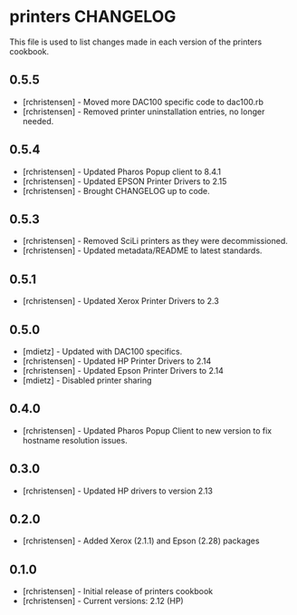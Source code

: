 printers CHANGELOG
==================

This file is used to list changes made in each version of the printers cookbook.

0.5.5
-----
- [rchristensen] - Moved more DAC100 specific code to dac100.rb
- [rchristensen] - Removed printer uninstallation entries, no longer needed.

0.5.4
-----
- [rchristensen] - Updated Pharos Popup client to 8.4.1
- [rchristensen] - Updated EPSON Printer Drivers to 2.15
- [rchristensen] - Brought CHANGELOG up to code.

0.5.3
-----
- [rchristensen] - Removed SciLi printers as they were decommissioned.
- [rchristensen] - Updated metadata/README to latest standards.

0.5.1 
-----
- [rchristensen] - Updated Xerox Printer Drivers to 2.3

0.5.0
-----
- [mdietz] - Updated with DAC100 specifics.
- [rchristensen] - Updated HP Printer Drivers to 2.14
- [rchristensen] - Updated Epson Printer Drivers to 2.14
- [mdietz] - Disabled printer sharing

0.4.0
-----
- [rchristensen] - Updated Pharos Popup Client to new version to fix hostname resolution issues.

0.3.0
-----
- [rchristensen] - Updated HP drivers to version 2.13

0.2.0
-----
- [rchristensen] - Added Xerox (2.1.1) and Epson (2.28) packages

0.1.0
-----
- [rchristensen] - Initial release of printers cookbook
- [rchristensen] - Current versions: 2.12 (HP)
